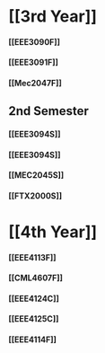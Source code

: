 
# [[3rd Year]]
#### [[EEE3090F]]
#### [[EEE3091F]]
#### [[Mec2047F]]

## 2nd Semester
#### [[EEE3094S]]
#### [[EEE3094S]]
#### [[MEC2045S]]
#### [[FTX2000S]]
# [[4th Year]]
#### [[EEE4113F]]
#### [[CML4607F]]
#### [[EEE4124C]]
#### [[EEE4125C]]
#### [[EEE4114F]]

